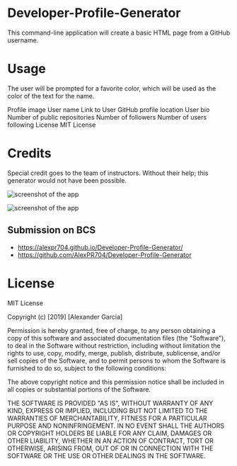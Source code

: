 # Developer-Profile-Generator
This command-line application will create a basic HTML page from a GitHub username.

# Usage
The user will be prompted for a favorite color, which will be used as the color of the text for the name.

Profile image
User name
Link to User GitHub profile
location
User bio
Number of public repositories
Number of followers
Number of users following
License
MIT License

# Credits
Special credit goes to the team of instructors. Without their help; this generator would not have been possible. 

![screenshot of the app](assets/images/questions.png)

![screenshot of the app](assets/images/maxgithub.png)

## Submission on BCS

* https://alexpr704.github.io/Developer-Profile-Generator/
* https://github.com/AlexPR704/Developer-Profile-Generator

# License
MIT License

Copyright (c) [2019] [Alexander Garcia]

Permission is hereby granted, free of charge, to any person obtaining a copy
of this software and associated documentation files (the "Software"), to deal
in the Software without restriction, including without limitation the rights
to use, copy, modify, merge, publish, distribute, sublicense, and/or sell
copies of the Software, and to permit persons to whom the Software is
furnished to do so, subject to the following conditions:

The above copyright notice and this permission notice shall be included in all
copies or substantial portions of the Software.

THE SOFTWARE IS PROVIDED "AS IS", WITHOUT WARRANTY OF ANY KIND, EXPRESS OR
IMPLIED, INCLUDING BUT NOT LIMITED TO THE WARRANTIES OF MERCHANTABILITY,
FITNESS FOR A PARTICULAR PURPOSE AND NONINFRINGEMENT. IN NO EVENT SHALL THE
AUTHORS OR COPYRIGHT HOLDERS BE LIABLE FOR ANY CLAIM, DAMAGES OR OTHER
LIABILITY, WHETHER IN AN ACTION OF CONTRACT, TORT OR OTHERWISE, ARISING FROM,
OUT OF OR IN CONNECTION WITH THE SOFTWARE OR THE USE OR OTHER DEALINGS IN THE
SOFTWARE.

